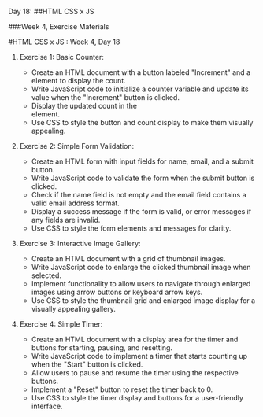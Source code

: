 Day 18:
##HTML CSS x JS

###Week 4, Exercise Materials

#HTML CSS x JS : Week 4, Day 18

1. Exercise 1: Basic Counter:

   - Create an HTML document with a button labeled "Increment" and a <div>
     element to display the count.
   - Write JavaScript code to initialize a counter variable and update its value
     when the "Increment" button is clicked.
   - Display the updated count in the <div> element.
   - Use CSS to style the button and count display to make them visually
     appealing.

2. Exercise 2: Simple Form Validation:
   - Create an HTML form with input fields for name, email, and a submit button.
   - Write JavaScript code to validate the form when the submit button is
     clicked.
   - Check if the name field is not empty and the email field contains a valid email
     address format.
   - Display a success message if the form is valid, or error messages if any fields
     are invalid.
   - Use CSS to style the form elements and messages for clarity.
3. Exercise 3: Interactive Image Gallery:

   - Create an HTML document with a grid of thumbnail images.
   - Write JavaScript code to enlarge the clicked thumbnail image when
     selected.
   - Implement functionality to allow users to navigate through enlarged images
     using arrow buttons or keyboard arrow keys.
   - Use CSS to style the thumbnail grid and enlarged image display for a visually
     appealing gallery.

4. Exercise 4: Simple Timer:
   - Create an HTML document with a display area for the timer and buttons for
     starting, pausing, and resetting.
   - Write JavaScript code to implement a timer that starts counting up when
     the "Start" button is clicked.
   - Allow users to pause and resume the timer using the respective buttons.
   - Implement a "Reset" button to reset the timer back to 0.
   - Use CSS to style the timer display and buttons for a user-friendly interface.
